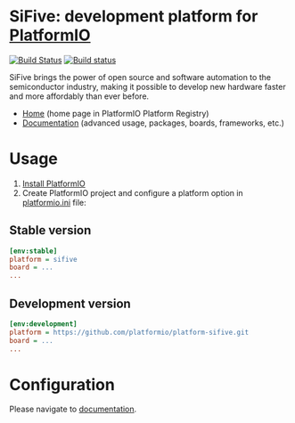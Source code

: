 # SiFive: development platform for [PlatformIO](http://platformio.org)
[![Build Status](https://travis-ci.org/platformio/platform-sifive.svg?branch=develop)](https://travis-ci.org/platformio/platform-sifive)
[![Build status](https://ci.appveyor.com/api/projects/status/pm59mq539ttp51hd/branch/develop?svg=true)](https://ci.appveyor.com/project/ivankravets/platform-sifive/branch/develop)

SiFive brings the power of open source and software automation to the semiconductor industry, making it possible to develop new hardware faster and more affordably than ever before. 

* [Home](http://platformio.org/platforms/sifive) (home page in PlatformIO Platform Registry)
* [Documentation](http://docs.platformio.org/page/platforms/sifive.html) (advanced usage, packages, boards, frameworks, etc.)

# Usage

1. [Install PlatformIO](http://platformio.org)
2. Create PlatformIO project and configure a platform option in [platformio.ini](http://docs.platformio.org/page/projectconf.html) file:

## Stable version

```ini
[env:stable]
platform = sifive
board = ...
...
```

## Development version

```ini
[env:development]
platform = https://github.com/platformio/platform-sifive.git
board = ...
...
```

# Configuration

Please navigate to [documentation](http://docs.platformio.org/page/platforms/sifive.html).
